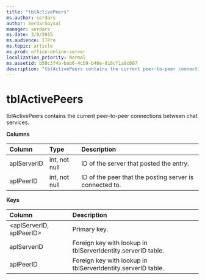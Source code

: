 ```yaml
---
title: "tblActivePeers"
ms.author: serdars
author: SerdarSoysal
manager: serdars
ms.date: 3/9/2015
ms.audience: ITPro
ms.topic: article
ms.prod: office-online-server
localization_priority: Normal
ms.assetid: b50c3f4a-bab6-4cb9-b40e-016cf1a9c607
description: "tblActivePeers contains the current peer-to-peer connections between chat services."
---
```


# tblActivePeers
 
tblActivePeers contains the current peer-to-peer connections between chat services.
  
**Columns**

|**Column**|**Type**|**Description**|
|:-----|:-----|:-----|
|aplServerID  <br/> |int, not null  <br/> |ID of the server that posted the entry.  <br/> |
|aplPeerID  <br/> |int, not null  <br/> |ID of the peer that the posting server is connected to.  <br/> |
   
**Keys**

|**Column**|**Description**|
|:-----|:-----|
|\<aplServerID, aplPeerID\>  <br/> |Primary key.  <br/> |
|aplServerID  <br/> |Foreign key with lookup in tblServerIdentity.serverID table.  <br/> |
|aplPeerID  <br/> |Foreign key with lookup in tblServerIdentity.serverID table.  <br/> |
   

